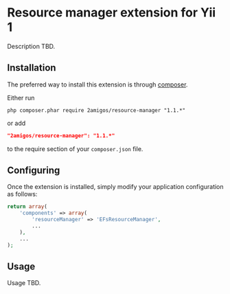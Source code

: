 Resource manager extension for Yii 1
====================================

Description TBD.

Installation
------------

The preferred way to install this extension is through [composer](http://getcomposer.org/download/).

Either run

```
php composer.phar require 2amigos/resource-manager "1.1.*"
```

or add

```json
"2amigos/resource-manager": "1.1.*"
```

to the require section of your `composer.json` file.

Configuring
-----------

Once the extension is installed, simply modify your application configuration as follows:

```php
return array(
	'components' => array(
		'resourceManager' => 'EFsResourceManager',
		...
	),
	...
);
```

Usage
-----

Usage TBD.
